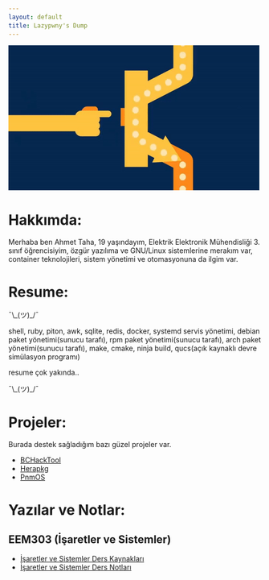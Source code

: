 ```yaml
---
layout: default
title: Lazypwny's Dump
---
```


![transistor](/assets/transistor.gif)

# Hakkımda:
Merhaba ben Ahmet Taha, 19 yaşındayım, Elektrik Elektronik Mühendisliği 3. sınıf öğrencisiyim, özgür yazılıma ve GNU/Linux sistemlerine merakım var, container teknolojileri, sistem yönetimi ve otomasyonuna da ilgim var. 

# Resume:
¯\\\_(ツ)_/¯

shell, ruby, piton, awk, sqlite, redis, docker, systemd servis yönetimi, debian paket yönetimi(sunucu tarafı), rpm paket yönetimi(sunucu tarafı), arch paket yönetimi(sunucu tarafı), make, cmake, ninja build, qucs(açık kaynaklı devre simülasyon programı)

resume çok yakında..

¯\\\_(ツ)_/¯

# Projeler:
Burada destek sağladığım bazı güzel projeler var.
- [BCHackTool](https://github.com/ByCh4n/BCHackTool)
- [Herapkg](https://github.com/lazypwny751/hera)
- [PnmOS](https://pnmos.xyz)

# Yazılar ve Notlar:
## EEM303 (İşaretler ve Sistemler)
- [İşaretler ve Sistemler Ders Kaynakları](/du/eem303/kaynaklar.html)
- [İşaretler ve Sistemler Ders Notları](/du/eem303/dersnotlari.html)